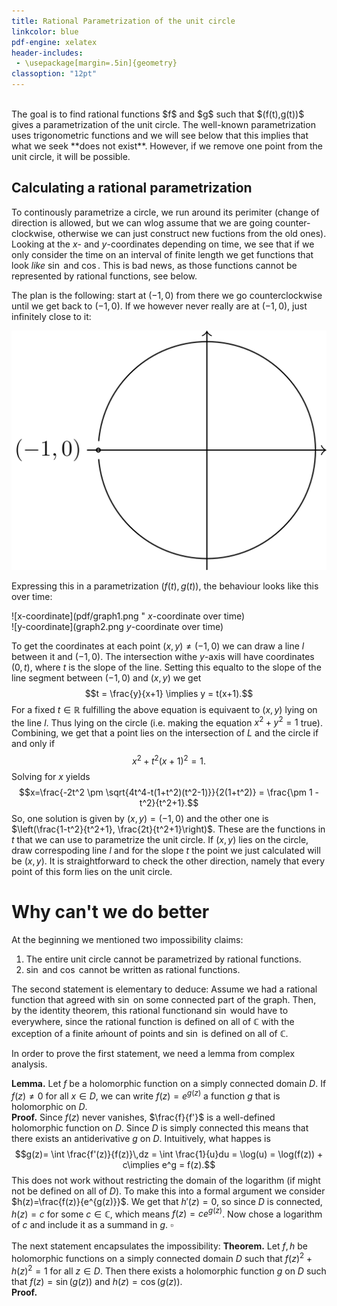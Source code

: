 ```yaml
---
title: Rational Parametrization of the unit circle
linkcolor: blue
pdf-engine: xelatex
header-includes:
 - \usepackage[margin=.5in]{geometry}
classoption: "12pt"
---
```


<br/>
The goal is to find rational functions $f$ and $g$ such that $(f(t),g(t))$ gives a parametrization of the unit circle. The well-known parametrization uses trigonometric functions and we will see below that this implies that what we seek **does not exist**. However, if we remove one point from the unit circle, it will be possible.


## Calculating a rational parametrization

To continously parametrize a circle, we run around its perimiter (change of direction is allowed, but we can wlog assume that we are going counter-clockwise, otherwise we can just construct new fuctions from the old ones). Looking at the $x$- and $y$-coordinates depending on time, we see that if we only consider the time on an interval of finite length we get functions that look *like* $\sin$ and $\cos$. This is bad news, as those functions cannot be represented by rational functions, see below.

The plan is the following: start at $(-1,0)$ from there we go counterclockwise until we get back to $(-1,0)$. If we however never really are at $(-1,0)$, just infinitely close to it:

![alt1](asy/circle.png "alt2")

Expressing this in a parametrization $(f(t),g(t))$, the behaviour looks like this over time:

![x-coordinate](pdf/graph1.png " $x$-coordinate over time)
<br/>
![y-coordinate](graph2.png $y$-coordinate over time)

To get the coordinates at each point $(x,y)\neq (-1,0)$ we can draw a line $l$ between it and $(-1,0)$. The intersection withe $y$-axis will have coordinates $(0,t)$, where $t$ is the slope of the line. Setting this equalto to the slope of the line segment between $(-1,0)$ and $(x,y)$ we get
$$t = \frac{y}{x+1} \implies y = t(x+1).$$
For a fixed $t\in \mathbb{R}$ fulfilling the above equation is equivaent to $(x,y)$ lying on the line $l$.
Thus lying on the circle (i.e. making the equation $x^2+y^2=1$ true). Combining, we get that a point lies on the intersection of $L$ and the circle if and only if
$$x^2 + t^2(x+1)^2 = 1.$$
Solving for $x$ yields $$x=\frac{-2t^2 \pm \sqrt{4t^4-t(1+t^2)(t^2-1)}}{2(1+t^2)} = \frac{\pm 1 - t^2}{t^2+1}.$$
So, one solution is given by $(x,y)=(-1,0)$ and the other one is $\left(\frac{1-t^2}{t^2+1}, \frac{2t}{t^2+1}\right)$.
These are the functions in $t$ that we can use to parametrize the unit circle. If $(x,y)$ lies on the circle, draw correspoding line $l$ and for the slope $t$ the point we just calculated will be $(x,y)$. It is straightforward to check the other direction, namely that every point of this form lies on the unit circle.

# Why can't we do better
At the beginning we mentioned two impossibility claims:
1. The entire unit circle cannot be parametrized by rational functions.
2. $\sin$ and $\cos$ cannot be written as rational functions.

The second statement is elementary to deduce: Assume we had a rational function that agreed with $\sin$ on some connected part of the graph. Then, by the identity theorem, this rational functionand $\sin$ would have to everywhere, since the rational function is defined on all of $\mathbb{C}$ with the exception of a finite aḿount of points and $\sin$ is defined on all of $\mathbb{C}$.

In order to prove the first statement, we need a lemma from complex analysis.

**Lemma.** Let $f$ be a holomorphic function on a simply connected domain $D$. If $f(z)\neq 0$ for all $x\in D$, we can write $f(z) = e^{g(z)}$ a function $g$ that is holomorphic on $D$.
<br/>
**Proof.** Since $f(z)$ never vanishes, $\frac{f}{f'}$ is a well-defined holomorphic function on $D$. Since $D$ is simply connected this means that there exists an antiderivative $g$ on $D$.
Intuitively, what happes is
$$g(z)= \int \frac{f'(z)}{f(z)}\,dz = \int \frac{1}{u}du = \log(u) = \log(f(z)) + c\implies e^g = f(z).$$
This does not work without restricting the domain of the logarithm (if might not be defined on all of $D$). To make this into a formal argument we consider $h(z)=\frac{f(z)}{e^{g(z)}}$. We get that $h'(z)=0$, so since $D$ is connected, $h(z)=c$ for some $c\in \mathbb{C}$, which means $f(z) = ce^{g(z)}$. Now chose a logarithm of $c$ and include it as a summand in $g$. $\square$
<br/><br>
The next statement encapsulates the impossibility:
**Theorem.** Let $f,h$ be holomorphic functions on a simply connected domain $D$ such that $f(z)^2 + h(z)^2=1$ for all $z\in D$. Then there exists a holomorphic function
$g$ on $D$ such that $f(z)=\sin(g(z))$ and $h(z)=\cos(g(z))$.
<br/>
**Proof.**

